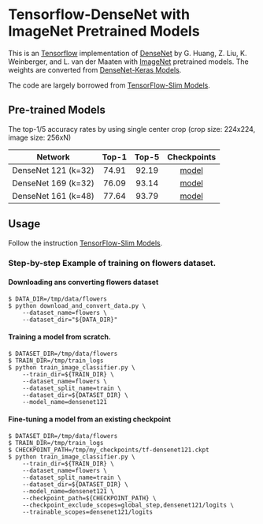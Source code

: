 # Tensorflow-DenseNet with ImageNet Pretrained Models

This is an [Tensorflow](https://www.tensorflow.org/) implementation of [DenseNet](https://arxiv.org/pdf/1608.06993.pdf) by G. Huang, Z. Liu, K. Weinberger, and L. van der Maaten with [ImageNet](http://www.image-net.org/) pretrained models. The weights are converted from [DenseNet-Keras Models](https://github.com/flyyufelix/DenseNet-Keras).

The code are largely borrowed from [TensorFlow-Slim Models](https://github.com/tensorflow/models/tree/master/slim).

## Pre-trained Models

The top-1/5 accuracy rates by using single center crop (crop size: 224x224, image size: 256xN)

Network|Top-1|Top-5|Checkpoints
:---:|:---:|:---:|:---:
DenseNet 121 (k=32)| 74.91| 92.19| [model](https://drive.google.com/open?id=0B_fUSpodN0t0eW1sVk1aeWREaDA)
DenseNet 169 (k=32)| 76.09| 93.14| [model](https://drive.google.com/open?id=0B_fUSpodN0t0TDB5Ti1PeTZMM2c)
DenseNet 161 (k=48)| 77.64| 93.79| [model](https://drive.google.com/open?id=0B_fUSpodN0t0NmZvTnZZa2plaHc)

## Usage
Follow the instruction [TensorFlow-Slim Models](https://github.com/tensorflow/models/tree/master/slim).

### Step-by-step Example of training on flowers dataset.
#### Downloading ans converting flowers dataset

```
$ DATA_DIR=/tmp/data/flowers
$ python download_and_convert_data.py \
    --dataset_name=flowers \
    --dataset_dir="${DATA_DIR}"
```

#### Training a model from scratch.

```
$ DATASET_DIR=/tmp/data/flowers
$ TRAIN_DIR=/tmp/train_logs
$ python train_image_classifier.py \
    --train_dir=${TRAIN_DIR} \
    --dataset_name=flowers \
    --dataset_split_name=train \
    --dataset_dir=${DATASET_DIR} \
    --model_name=densenet121 
```

#### Fine-tuning a model from an existing checkpoint

```
$ DATASET_DIR=/tmp/data/flowers
$ TRAIN_DIR=/tmp/train_logs
$ CHECKPOINT_PATH=/tmp/my_checkpoints/tf-densenet121.ckpt
$ python train_image_classifier.py \
    --train_dir=${TRAIN_DIR} \
    --dataset_name=flowers \
    --dataset_split_name=train \
    --dataset_dir=${DATASET_DIR} \
    --model_name=densenet121 \
    --checkpoint_path=${CHECKPOINT_PATH} \
    --checkpoint_exclude_scopes=global_step,densenet121/logits \
    --trainable_scopes=densenet121/logits
```
